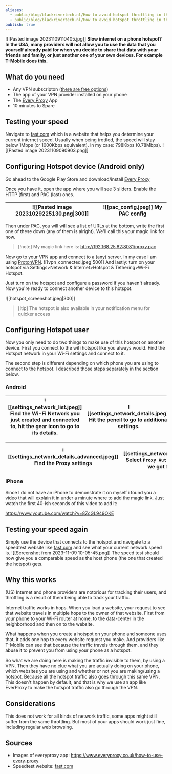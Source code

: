 ```yaml
---
aliases:
  - public/blog/blackrivertech.nl/How to avoid hotspot throttling in the USA
  - public/blog/blackrivertech.nl/How to avoid hotspot throttling in the USA (Android)
publish: true
---
```


![[Pasted image 20231109110405.jpg]]
**Slow internet on a phone hotspot? In the USA, many providers will not allow you to use the data that you yourself already paid for when you decide to share that data with your friends and family, or just another one of your own devices. For example T-Mobile does this.**

## What do you need

- Any VPN subscripton ([there are free options](https://www.youtube.com/watch?v=LCt0BLAkAxA))
- The app of your VPN provider installed on your phone
- The [Every Proxy](https://play.google.com/store/apps/details?id=com.gorillasoftware.everyproxy&hl=en_US&gl=US) App
- 10 minutes to Spare

## Testing your speed

Navigate to [fast.com](https://fast.com) which is a website that helps you determine your current internet speed. Usually when being trottled, the speed will stay below 1Mbps (or 1000Kbps equivalent). In my case: 798Kbps (0.78Mbps).
![[Pasted image 20231109090903.png]]

## Configuring Hotspot device (Android only)

Go ahead to the Google Play Store and download/install [Every Proxy](https://play.google.com/store/apps/details?id=com.gorillasoftware.everyproxy&hl=en_US&gl=US)

Once you have it, open the app where you will see 3 sliders. Enable the HTTP (first) and PAC (last) ones.

| ![[Pasted image 20231029225130.png\|300]] | ![[pac_config.jpeg]] My PAC config |
| ----------------------------------------- | ---------------------------------- |

Then under PAC, you will will see a list of URLs at the bottom, write the first one of these down (any of them is alright). We'll call this your magic link for now.

> [!note] My magic link here is:
> http://192.168.25.82:8081/proxy.pac

Now go to your VPN app and connect to a (any) server. In my case I am using [ProtonVPN](https://protonvpn.com/).
![[vpn_connected.jpeg|500]]
And lastly: turn on your hotspot via Settings>Network & Internet>Hotspot & Tethering>Wi-Fi Hotspot.

Just turn on the hotspot and configure a password if you haven't already. Now you're ready to connect another device to this hotspot.

![[hotspot_screenshot.jpeg|300]]

> [!tip] The hotspot is also available in your notification menu for quicker access

## Configuring Hotspot user

Now you only need to do two things to make use of this hotspot on another device. First you connect to the wifi hotspot like you always would. Find the Hotspot network in your Wi-Fi settings and connect to it.

The second step is different depending on which phone you are using to connect to the hotspot. I described those steps separately in the section below.

### Android

| ![[settings_network_list.jpeg]] Find the Wi-Fi Network you just created and connected to, hit the gear icon to go to its details. | ![[settings_network_details.jpeg]] Hit the pencil to go to additional settings. |
| --------------------------------------------------------------------------------------------------------------------------------- | ------------------------------------------------------------------------------- |

| ![[settings_network_details_advanced.jpeg]] Find the Proxy settings | ![[settings_network_details_advanced_proxy.jpeg]] Select `Proxy Auto-Config` and fill in the magic link we got from the EverProxy app. |
| ------------------------------------------------------------------- | -------------------------------------------------------------------------------------------------------------------------------------- |

### iPhone

Since I do not have an iPhone to demonstrate it on myself i found you a video that will explain it in under a minute where to add the magic link. Just watch the first 40-ish seconds of this video to add it:

https://www.youtube.com/watch?v=8ZcGL949OKE

## Testing your speed again

Simply use the device that connects to the hotspot and navigate to a speedtest website like [fast.com](https://fast.com) and see what your current network speed is.
![[Screenshot from 2023-11-09 10-05-45.png]]
The speed test should now give you a comparable speed as the host phone (the one that created the hotspot) gets.

## Why this works

(US) Internet and phone providers are notorious for tracking their users, and throttling is a result of them being able to track your traffic.

Internet traffic works in hops. When you load a website, your request to see that website travels in multiple hops to the owner of that website. First from your phone to your Wi-Fi router at home, to the data-center in the neighborhood and then on to the website.

What happens when you create a hotspot on your phone and someone uses that, it adds one hop to every website request you make. And providers like T-Mobile can see that because the traffic travels through them, and they abuse it to prevent you from using your phone as a hotspot.

So what we are doing here is making the traffic invisible to them, by using a VPN. Then they have no clue what you are actually doing on your phone, which websites you are using and whether or not you are making/using a hotspot. Because all the hotspot traffic also goes through this same VPN. This doesn't happen by default, and that is why we use an app like EverProxy to make the hotspot traffic also go through the VPN.

## Considerations

This does not work for all kinds of network traffic, some apps might still suffer from the same throttling. But most of your apps should work just fine, including regular web browsing.

## Sources

- Images of everyproxy app: https://www.everyproxy.co.uk/how-to-use-every-proxy
- Speedtest website: [fast.com](https://fast.com)
